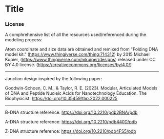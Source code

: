 # Title

### License

A comphrehensive list of all the resources used/referenced during the modeling process:

Atom coordinate and size data are obtained and remixed from "Folding DNA model kit."
(https://www.thingiverse.com/thing:714312)
by 2015 Michael Kupier,
(https://www.thingiverse.com/mkuiper/designs)
released under CC BY 4.0 license.
(https://creativecommons.org/licenses/by/4.0/)

---------------------------------------------------------------

Junction design inspired by the following paper:

Goodwin-Schoen, C. M., & Taylor, R. E. (2023). Modular, Articulated Models of DNA and Peptide Nucleic Acids for Nanotechnology Education. The Biophysicist. https://doi.org/10.35459/tbp.2022.000225

---------------------------------------------------------------

B-DNA structure reference: https://doi.org/10.2210/pdb2BNA/pdb

A-DNA structure reference: https://doi.org/10.2210/pdb440D/pdb

Z-DNA structure reference: https://doi.org/10.2210/pdb4FS5/pdb
